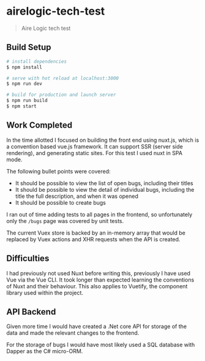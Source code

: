 # airelogic-tech-test

> Aire Logic tech test

## Build Setup

``` bash
# install dependencies
$ npm install

# serve with hot reload at localhost:3000
$ npm run dev

# build for production and launch server
$ npm run build
$ npm start
```

## Work Completed

In the time allotted I focused on building the front end using nuxt.js, which is a convention based vue.js framework. It can support SSR (server side rendering), and generating static sites. For this test I used nuxt in SPA mode.

The following bullet points were covered:

-  It should be possible to view the list of open bugs, including their titles
- It should be possible to view the detail of individual bugs, including the title the full description, and when it was opened
- It should be possible to create bugs 

I ran out of time adding tests to all pages in the frontend, so unfortunately only the `/bugs` page was covered by unit tests.

The current Vuex store is backed by an in-memory array that would be replaced by Vuex actions and XHR requests when the API is created.

## Difficulties

I had previously not used Nuxt before writing this, previously I have used Vue via the Vue CLI. It took longer than expected learning the conventions of Nuxt and their behaviour. This also applies to Vuetify, the component library used within the project.

## API Backend

Given more time I would have created a .Net core API for storage of the data and made the relevant changes to the frontend.

For the storage of bugs I would have most likely used a SQL database with Dapper as the C# micro-ORM.

